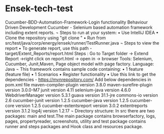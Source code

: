 # Ensek-tech-test

Cucumber-BDD-Automation-Framework-Login functionality
Behaviour Driven Development Cucumber - Selenium based automation framework including extent reports.
¬ Steps to run at your system:
• Use IntelliJ IDEA • Clone the repository using "git clone " • Run from src/test/java/corp/energy/ensek/runner/TestRunner.java
¬ Steps to view the report
• To generate report, use this path - target/Extent_Reports/report.html
Steps : Go to Target folder -> Extend Report ->right click on report.html -> open in -> browser
Tools: Selenium, Cucumber, Junit,Maven, Page object model with page factory.
Language: Java
¬ This framework contains sample code containing:
• 1 feature (feature file) • 1 Scenarios • Register functionality • Use this link to get the dependencies - https://mvnrepository.com/
Add below dependencies in pom.xml file
maven-compiler-plugin version 3.8.0
maven-surefire-plugin version 3.0.0-M7
junit version 4.11
selenium-java version 4.6.0
WebdriverManager version 5.3.1
guava version 31.1-jre
commons-io version 2.6
cucumber-junit version 1.2.5
cucumber-java version 1.2.5
cucumber-core version 1.2.5
cucumber-extentsreport version 3.0.2
extentreports version 3.1.2
log4j version 1.2.17
¬ Directory structure:
In src there are two packages: main and test.The main package contains browserfactory, logs, pages, propertyreader, screenshots, utility and test package contains runner and steps packages and Hook class and resources package.
